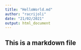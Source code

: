 ```yaml
---
title: "HelloWorld.md"
author: "racrijoli"
date: "21/02/2021"
output: html_document
---
```


## This is a markdown file
